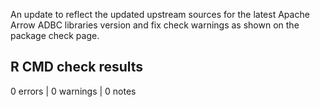 
An update to reflect the updated upstream sources for the latest
Apache Arrow ADBC libraries version and fix check warnings as shown
on the package check page.

## R CMD check results

0 errors | 0 warnings | 0 notes
